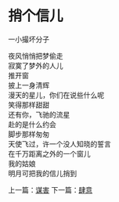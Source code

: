 # 捎个信儿
一小撮坏分子

夜风悄悄把梦偷走\
寂寞了梦外的人儿\
推开窗\
披上一身清辉\
漫天的星儿，你们在说些什么呢\
笑得那样甜甜\
还有你，飞驰的流星\
赴的是什么约会\
脚步那样匆匆\
天使飞过，许一个没人知晓的誓言\
在千万距离之外的一个窗儿\
我的姑娘\
明月可把我的信儿捎到


上一篇：[谋害](71a4d20194c446e6955ff29b4b5512fb.md)  下一篇：[肆意](b33fdfce3818441fba31ca5ee1584856.md)
